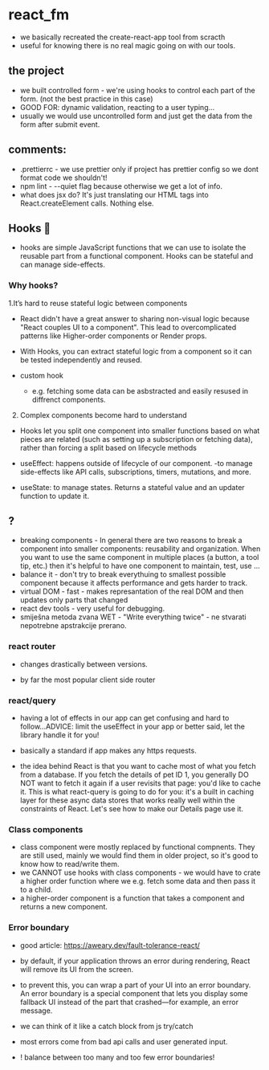 # react_fm

- we basically recreated the create-react-app tool from scracth
- useful for knowing there is no real magic going on with our tools.

## the project

- we built controlled form - we're using hooks to control each part of the form. (not the best practice in this case)
- GOOD FOR: dynamic validation, reacting to a user typing...
- usually we would use uncontrolled form and just get the data from the form after submit event.

## comments:

- .prettierrc - we use prettier only if project has prettier config so we dont format code we shouldn't!
- npm lint - --quiet flag because otherwise we get a lot of info.
- what does jsx do? It's just translating our HTML tags into React.createElement calls. Nothing else.


## Hooks 🎣
-  hooks are simple JavaScript functions that we can use to isolate the reusable part from a functional component. Hooks can be stateful and can manage side-effects.



### Why hooks?

1.It’s hard to reuse stateful logic between components

- React didn't have a great answer to sharing non-visual logic because "React couples UI to a component". This lead to overcomplicated patterns like Higher-order components or Render props.
- With Hooks, you can extract stateful logic from a component so it can be tested independently and reused. 

- custom hook 
  - e.g. fetching some data can be asbstracted and easily resused in diffrenct components.

2. Complex components become hard to understand

- Hooks let you split one component into smaller functions based on what pieces are related (such as setting up a subscription or fetching data), rather than forcing a split based on lifecycle methods
- useEffect: happens outside of lifecycle of our component. 
  -to manage side-effects like API calls, subscriptions, timers, mutations, and more.

- useState: to manage states. Returns a stateful value and an updater function to update it.


## ?
- breaking components - In general there are two reasons to break a component into smaller components:
  reusability and organization. When you want to use the same component in multiple places (a button, a tool tip, etc.) then it's helpful to have one component to maintain, test, use ...
- balance it - don't try to break everythuing to smallest possible component because it affects performance and gets harder to track.
- virtual DOM - fast - makes represantation of the real DOM and then updates only parts that changed
- react dev tools - very useful for debugging.
- smiješna metoda zvana WET - "Write everything twice" - ne stvarati nepotrebne apstrakcije prerano.

### react router 
- changes drastically between versions.

- by far the most popular client side router

### react/query

- having a lot of effects in our app can get confusing and hard to follow...ADVICE: limit the useEffect in your app or better said, let the library handle it for you!

- basically a standard if app makes any https requests. 

- the idea behind React is that you want to cache most of what you fetch from a database. If you fetch the details of pet ID 1, you generally DO NOT want to fetch it again if a user revisits that page: you'd like to cache it. 
This is what react-query is going to do for you: it's a built in caching layer for these async data stores that works really well within the constraints of React. Let's see how to make our Details page use it.


### Class components

- class component were mostly replaced by functional compnents. They are still used, mainly we would find them in older project, so it's good to know how to read/write them.
- we CANNOT use hooks with class components - we would have to crate a higher order function where we e.g. fetch some data and then pass it to a child.
- a higher-order component is a function that takes a component and returns a new component.


### Error boundary

- good article: https://aweary.dev/fault-tolerance-react/

- by default, if your application throws an error during rendering, React will remove its UI from the screen. 
- to prevent this, you can wrap a part of your UI into an error boundary. An error boundary is a special component that lets you display some fallback UI instead of the part that crashed—for example, an error message.
-  we can think of it like a catch block from js try/catch
- most errors come from bad api calls and user generated input.
- ! balance between too many and too few error boundaries!
